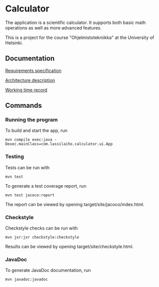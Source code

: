 # Calculator

The application is a scientific calculator. It supports both basic math
operations as well as more advanced features.

This is a project for the course "Ohjelmistotekniikka" at the University of
Helsinki.

## Documentation

[Requirements specification](docs/requirements-specification.md)

[Architecture description](docs/architecture.md)

[Working time record](docs/working-time-record.md)

## Commands

### Running the program

To build and start the app, run
```
mvn compile exec:java -Dexec.mainClass=com.lassilaiho.calculator.ui.App
```

### Testing

Tests can be run with
```
mvn test
```
To generate a test coverage report, run
```
mvn test jacoco:report
```
The report can be viewed by opening target/site/jacoco/index.html.

### Checkstyle

Checkstyle checks can be run with
```
mvn jxr:jxr checkstyle:checkstyle
```
Results can be viewed by opening target/site/checkstyle.html.


### JavaDoc

To generate JavaDoc documentation, run
```
mvn javadoc:javadoc
```
